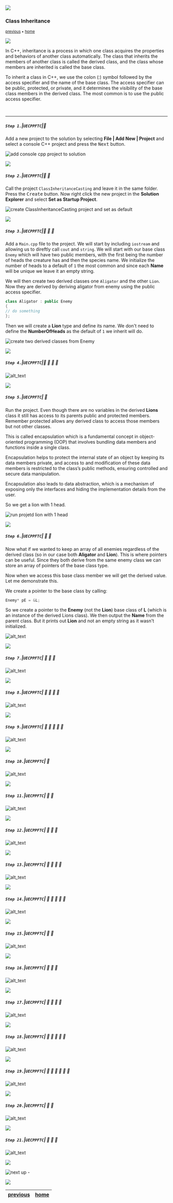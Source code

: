 ![](../images/line3.png)

### Class Inheritance

<sub>[previous](../classes-cpp-ii/README.md#user-content-classes-in-cpp-ii) • [home](../README.md#user-content-ue5-cpp-functions--templates--classes)</sub>

![](../images/line3.png)

In C++, inheritance is a process in which one class acquires the properties and behaviors of another class automatically. The class that inherits the members of another class is called the derived class, and the class whose members are inherited is called the base class.

To inherit a class in C++, we use the colon (:) symbol followed by the access specifier and the name of the base class. The access specifier can be public, protected, or private, and it determines the visibility of the base class members in the derived class. The most common is to use the public access specifier.

<br>

---

##### `Step 1.`\|`UECPPFTC`|:small_blue_diamond:

Add a new project to the solution by selecting **File | Add New | Project** and select a console C++ project and press the <kbd>Next</kbd> button.

![add console cpp project to solution](images/addProject.png)

![](../images/line2.png)

##### `Step 2.`\|`UECPPFTC`|:small_blue_diamond: :small_blue_diamond: 

Call the project `ClassInheritanceCasting` and leave it in the same folder. Press the <kbd>Create</kbd> button.  Now right click the new project in the **Solution Explorer** and select **Set as Startup Project**. 

![create ClassInheritanceCasting project and set as default](images/solutionExplorer.png)

![](../images/line2.png)

##### `Step 3.`\|`UECPPFTC`|:small_blue_diamond: :small_blue_diamond: :small_blue_diamond:

Add a `Main.cpp` file to the project.  We will start by including `iostream` and allowing us to direftly call `cout` and `string`. We will start with our base class `Enemy` which will have two public members, with the first being the number of heads the creature has and then the species name.  We initialize the number of heads to a default of `1` the most common and since each **Name** will be unique we leave it an empty string.

We will then create two derived classes one `Aligator` and the other `Lion`.  Now they are derived by deriving aligator from enemy using the public access specifier.
```cpp
class Aligator : public Enemy
{
// do something
};
```

Then we will create a **Lion** type and define its name.  We don't need to define the **NumberOfHeads** as the default of `1` we inherit will do.

![create two derived classes from Enemy](images/startingMain.png)

![](../images/line2.png)

##### `Step 4.`\|`UECPPFTC`|:small_blue_diamond: :small_blue_diamond: :small_blue_diamond: :small_blue_diamond:

![alt_text](images/.png)

![](../images/line2.png)

##### `Step 5.`\|`UECPPFTC`| :small_orange_diamond:

Run the project.  Even though there are no variables in the derived **Lions** class it still has access to its parents public and protected members.  Remember protected allows any derived class to access those members but not other classes.

This is called encapsulation which is a fundamental concept in object-oriented programming (OOP) that involves bundling data members and functions inside a single class. 

Encapsulation helps to protect the internal state of an object by keeping its data members private, and access to and modification of these data members is restricted to the class’s public methods, ensuring controlled and secure data manipulation. 

Encapsulation also leads to data abstraction, which is a mechanism of exposing only the interfaces and hiding the implementation details from the user.

So we get a lion with 1 head.


![run projetd lion with 1 head](images/InheritDerivedVars.png)

![](../images/line2.png)

##### `Step 6.`\|`UECPPFTC`| :small_orange_diamond: :small_blue_diamond:

Now what if we wanted to keep an array of all enemies regardless of the derived class (so in our case both **Aligator** and **Lion**). This is where pointers can be useful.  Since they both derive from the same enemy class we can store an array of pointers of the base class type.

Now when we access this base class member we will get the derived value.  Let me demonstrate this.

We create a pointer to the base class by calling:

```cpp
Enemy* pE = &L;
```

So we create a pointer to the **Enemy** (not the **Lion**) base class of **L** (which is an instance of the derived Lions class).  We then output the **Name** from the parent class.  But it prints out **Lion** and not an empty string as it wasn't initialized.

![alt_text](images/derivedPointer.png)

![](../images/line2.png)

##### `Step 7.`\|`UECPPFTC`| :small_orange_diamond: :small_blue_diamond: :small_blue_diamond:

![alt_text](images/.png)

![](../images/line2.png)

##### `Step 8.`\|`UECPPFTC`| :small_orange_diamond: :small_blue_diamond: :small_blue_diamond: :small_blue_diamond:

![alt_text](images/.png)

![](../images/line2.png)

##### `Step 9.`\|`UECPPFTC`| :small_orange_diamond: :small_blue_diamond: :small_blue_diamond: :small_blue_diamond: :small_blue_diamond:

![alt_text](images/.png)

![](../images/line2.png)

##### `Step 10.`\|`UECPPFTC`| :large_blue_diamond:

![alt_text](images/.png)

![](../images/line2.png)

##### `Step 11.`\|`UECPPFTC`| :large_blue_diamond: :small_blue_diamond: 

![alt_text](images/.png)

![](../images/line2.png)

##### `Step 12.`\|`UECPPFTC`| :large_blue_diamond: :small_blue_diamond: :small_blue_diamond: 

![alt_text](images/.png)

![](../images/line2.png)

##### `Step 13.`\|`UECPPFTC`| :large_blue_diamond: :small_blue_diamond: :small_blue_diamond:  :small_blue_diamond: 

![alt_text](images/.png)

![](../images/line2.png)

##### `Step 14.`\|`UECPPFTC`| :large_blue_diamond: :small_blue_diamond: :small_blue_diamond: :small_blue_diamond:  :small_blue_diamond: 

![alt_text](images/.png)

![](../images/line2.png)

##### `Step 15.`\|`UECPPFTC`| :large_blue_diamond: :small_orange_diamond: 

![alt_text](images/.png)

![](../images/line2.png)

##### `Step 16.`\|`UECPPFTC`| :large_blue_diamond: :small_orange_diamond:   :small_blue_diamond: 

![alt_text](images/.png)

![](../images/line2.png)

##### `Step 17.`\|`UECPPFTC`| :large_blue_diamond: :small_orange_diamond: :small_blue_diamond: :small_blue_diamond:

![alt_text](images/.png)

![](../images/line2.png)

##### `Step 18.`\|`UECPPFTC`| :large_blue_diamond: :small_orange_diamond: :small_blue_diamond: :small_blue_diamond: :small_blue_diamond:

![alt_text](images/.png)

![](../images/line2.png)

##### `Step 19.`\|`UECPPFTC`| :large_blue_diamond: :small_orange_diamond: :small_blue_diamond: :small_blue_diamond: :small_blue_diamond: :small_blue_diamond:

![alt_text](images/.png)

![](../images/line2.png)

##### `Step 20.`\|`UECPPFTC`| :large_blue_diamond: :large_blue_diamond:

![alt_text](images/.png)

![](../images/line2.png)

##### `Step 21.`\|`UECPPFTC`| :large_blue_diamond: :large_blue_diamond: :small_blue_diamond:

![alt_text](images/.png)

![](../images/line.png)

<!-- <img src="https://via.placeholder.com/1000x100/45D7CA/000000/?text=Next Up - ADD NEXT PAGE"> -->

![next up - ](images/banner.png)

![](../images/line.png)

| [previous](../classes-cpp-ii/README.md#user-content-classes-in-cpp-ii)| [home](../README.md#user-content-ue5-cpp-functions--templates--classes) |
|---|---|
